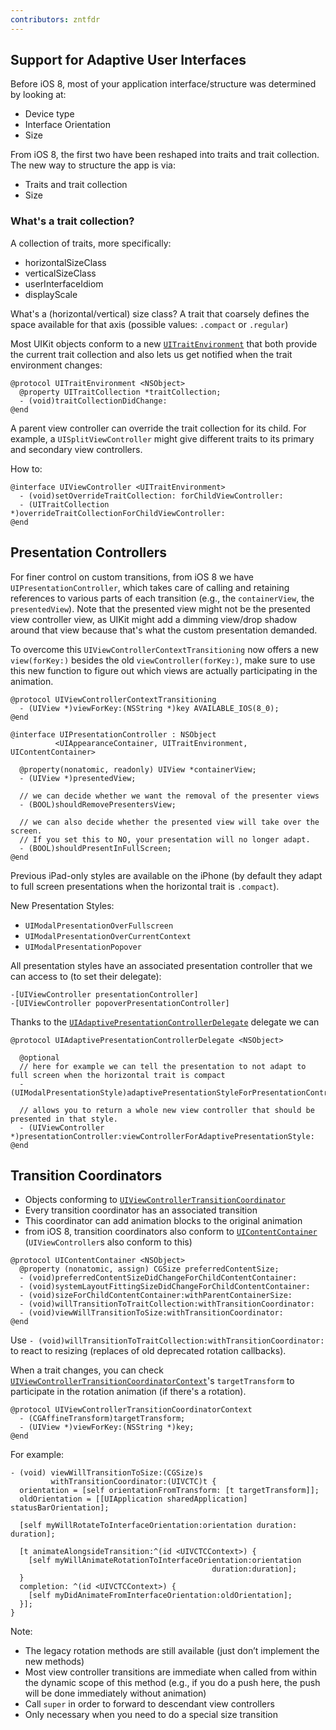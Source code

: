 ```yaml
---
contributors: zntfdr
---
```


## Support for Adaptive User Interfaces

Before iOS 8, most of your application interface/structure was determined by looking at:

- Device type
- Interface Orientation
- Size

From iOS 8, the first two have been reshaped into traits and trait collection. The new way to structure the app is via:

- Traits and trait collection
- Size

### What's a trait collection?

A collection of traits, more specifically:

- horizontalSizeClass
- verticalSizeClass
- userInterfaceIdiom
- displayScale

What's a (horizontal/vertical) size class? A trait that coarsely defines the space available for that axis (possible values: `.compact` or `.regular`)

Most UIKit objects conform to a new [`UITraitEnvironment`][UITraitEnvironment] that both provide the current trait collection and also lets us get notified when the trait environment changes:

```objc
@protocol UITraitEnvironment <NSObject>
  @property UITraitCollection *traitCollection;
  - (void)traitCollectionDidChange:
@end
```

A parent view controller can override the trait collection for its child. For example, a `UISplitViewController` might give different traits to its primary and secondary view controllers.

How to:

```objc
@interface UIViewController <UITraitEnvironment>
  - (void)setOverrideTraitCollection: forChildViewController:
  - (UITraitCollection *)overrideTraitCollectionForChildViewController:
@end
```

## Presentation Controllers

For finer control on custom transitions, from iOS 8 we have `UIPresentationController`, which takes care of calling and retaining references to various parts of each transition (e.g., the `containerView`, the `presentedView`). Note that the presented view might not be the presented view controller view, as UIKit might add a dimming view/drop shadow around that view because that's what the custom presentation demanded.

To overcome this `UIViewControllerContextTransitioning` now offers a new `view(forKey:)` besides the old `viewController(forKey:)`, make sure to use this new function to figure out which views are actually participating in the animation.

```objc
@protocol UIViewControllerContextTransitioning
  - (UIView *)viewForKey:(NSString *)key AVAILABLE_IOS(8_0);
@end

@interface UIPresentationController : NSObject
          <UIAppearanceContainer, UITraitEnvironment, UIContentContainer>

  @property(nonatomic, readonly) UIView *containerView;
  - (UIView *)presentedView;

  // we can decide whether we want the removal of the presenter views
  - (BOOL)shouldRemovePresentersView;

  // we can also decide whether the presented view will take over the screen.
  // If you set this to NO, your presentation will no longer adapt.
  - (BOOL)shouldPresentInFullScreen;
@end
```

Previous iPad-only styles are available on the iPhone (by default they adapt to full screen presentations when the horizontal trait is `.compact`).

New Presentation Styles:

- `UIModalPresentationOverFullscreen`
- `UIModalPresentationOverCurrentContext`
- `UIModalPresentationPopover`

All presentation styles have an associated presentation controller that we can access to (to set their delegate):

```objc
-[UIViewController presentationController]
-[UIViewController popoverPresentationController]
```

Thanks to the [`UIAdaptivePresentationControllerDelegate`][UIAdaptivePresentationControllerDelegate] delegate we can 

```
@protocol UIAdaptivePresentationControllerDelegate <NSObject>

  @optional
  // here for example we can tell the presentation to not adapt to full screen when the horizontal trait is compact
  - (UIModalPresentationStyle)adaptivePresentationStyleForPresentationController:

  // allows you to return a whole new view controller that should be presented in that style.
  - (UIViewController *)presentationController:viewControllerForAdaptivePresentationStyle:
@end
```

## Transition Coordinators

- Objects conforming to [`UIViewControllerTransitionCoordinator`][UIViewControllerTransitionCoordinator]
- Every transition coordinator has an associated transition
- This coordinator can add animation blocks to the original animation
- from iOS 8, transition coordinators also conform to [`UIContentContainer`][UIContentContainer] (`UIViewController`s also conform to this)

```objc
@protocol UIContentContainer <NSObject>
  @property (nonatomic, assign) CGSize preferredContentSize;
  - (void)preferredContentSizeDidChangeForChildContentContainer:
  - (void)systemLayoutFittingSizeDidChangeForChildContentContainer:
  - (void)sizeForChildContentContainer:withParentContainerSize:
  - (void)willTransitionToTraitCollection:withTransitionCoordinator:
  - (void)viewWillTransitionToSize:withTransitionCoordinator:
@end
```

Use `- (void)willTransitionToTraitCollection:withTransitionCoordinator:` to react to resizing (replaces of old deprecated rotation callbacks).

When a trait changes, you can check [`UIViewControllerTransitionCoordinatorContext`][UIViewControllerTransitionCoordinatorContext]'s `targetTransform` to participate in the rotation animation (if there's a rotation).
```
@protocol UIViewControllerTransitionCoordinatorContext
  - (CGAffineTransform)targetTransform;
  - (UIView *)viewForKey:(NSString *)key;
@end
```

For example:

```objc
- (void) viewWillTransitionToSize:(CGSize)s
         withTransitionCoordinator:(UIVCTC)t {
  orientation = [self orientationFromTransform: [t targetTransform]]; 
  oldOrientation = [[UIApplication sharedApplication] statusBarOrientation];

  [self myWillRotateToInterfaceOrientation:orientation duration: duration];

  [t animateAlongsideTransition:^(id <UIVCTCContext>) {
    [self myWillAnimateRotationToInterfaceOrientation:orientation
                                             duration:duration];
  }
  completion: ^(id <UIVCTCContext>) {
    [self myDidAnimateFromInterfaceOrientation:oldOrientation];
  }];
}
```

Note:

- The legacy rotation methods are still available (just don’t implement the new methods)
- Most view controller transitions are immediate when called from within the dynamic scope of this method (e.g., if you do a push here, the push will be done immediately without animation)
- Call `super` in order to forward to descendant view controllers
- Only necessary when you need to do a special size transition

[UIAdaptivePresentationControllerDelegate]: https://developer.apple.com/documentation/uikit/uiadaptivepresentationcontrollerdelegate
[UIViewControllerTransitionCoordinatorContext]: https://developer.apple.com/documentation/uikit/uiviewcontrollertransitioncoordinatorcontext
[UIContentContainer]: https://developer.apple.com/documentation/uikit/uicontentcontainer
[UIViewControllerTransitionCoordinator]: https://developer.apple.com/documentation/uikit/uiviewcontrollertransitioncoordinator
[UIPresentationController]: https://developer.apple.com/documentation/uikit/uipresentationcontroller
[UITraitEnvironment]: https://developer.apple.com/documentation/uikit/uitraitenvironment